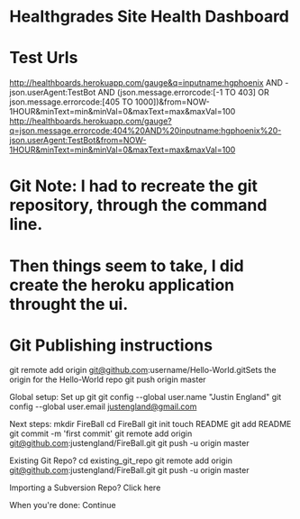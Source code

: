 # Healthgrades Site Health Dashboard

# Test Urls
http://healthboards.herokuapp.com/gauge&q=inputname:hgphoenix AND -json.userAgent:TestBot AND (json.message.errorcode:[-1 TO 403] OR json.message.errorcode:[405 TO 1000])&from=NOW-1HOUR&minText=min&minVal=0&maxText=max&maxVal=100
http://healthboards.herokuapp.com/gauge?q=json.message.errorcode:404%20AND%20inputname:hgphoenix%20-json.userAgent:TestBot&from=NOW-1HOUR&minText=min&minVal=0&maxText=max&maxVal=100

# Git Note: I had to recreate the git repository, through the command line.
# Then things seem to take, I did create the heroku application throught the ui.

# Git Publishing instructions
git remote add origin git@github.com:username/Hello-World.gitSets the origin for the Hello-World repo
git push origin master

Global setup:
 Set up git
  git config --global user.name "Justin England"
  git config --global user.email justengland@gmail.com
      
Next steps:
  mkdir FireBall
  cd FireBall
  git init
  touch README
  git add README
  git commit -m 'first commit'
  git remote add origin git@github.com:justengland/FireBall.git 
  git push -u origin master
      
Existing Git Repo?
  cd existing_git_repo
  git remote add origin git@github.com:justengland/FireBall.git
  git push -u origin master
      
Importing a Subversion Repo?
  Click here
      
When you're done:
  Continue